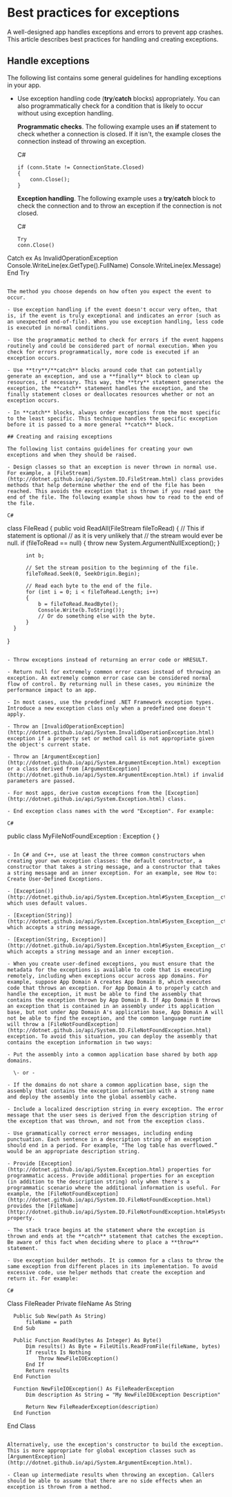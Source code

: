 # Best practices for exceptions

A well-designed app handles exceptions and errors to prevent app crashes. This article describes best practices for handling and creating exceptions.

## Handle exceptions

The following list contains some general guidelines for handling exceptions in your app.

- Use exception handling code (**try**/**catch** blocks) appropriately. You can also programmatically check for a condition that is likely to occur without using exception handling.

  **Programmatic checks**. The following example uses an **if** statement to check whether a connection is closed. If it isn't, the example closes the connection instead of throwing an exception.

  C#
  ```
  if (conn.State != ConnectionState.Closed)
  {
      conn.Close();
  }
  ```

  **Exception handling**. The following example uses a **try**/**catch** block to check the connection and to throw an exception if the connection is not closed.

  C#
  ```
  Try
  conn.Close()
Catch ex As InvalidOperationException
  Console.WriteLine(ex.GetType().FullName)
  Console.WriteLine(ex.Message)
End Try
  ```

  The method you choose depends on how often you expect the event to occur.

  - Use exception handling if the event doesn't occur very often, that is, if the event is truly exceptional and indicates an error (such as an unexpected end-of-file). When you use exception handling, less code is executed in normal conditions.

  - Use the programmatic method to check for errors if the event happens routinely and could be considered part of normal execution. When you check for errors programmatically, more code is executed if an exception occurs.

- Use **try**/**catch** blocks around code that can potentially generate an exception, and use a **finally** block to clean up resources, if necessary. This way, the **try** statement generates the exception, the **catch** statement handles the exception, and the finally statement closes or deallocates resources whether or not an exception occurs.

- In **catch** blocks, always order exceptions from the most specific to the least specific. This technique handles the specific exception before it is passed to a more general **catch** block.

## Creating and raising exceptions

The following list contains guidelines for creating your own exceptions and when they should be raised.

- Design classes so that an exception is never thrown in normal use. For example, a [FileStream](http://dotnet.github.io/api/System.IO.FileStream.html) class provides methods that help determine whether the end of the file has been reached. This avoids the exception that is thrown if you read past the end of the file. The following example shows how to read to the end of the file.

  C#
  ```
  class FileRead
  {
      public void ReadAll(FileStream fileToRead)
      {
          // This if statement is optional
          // as it is very unlikely that
          // the stream would ever be null.
          if (fileToRead == null)
          {
              throw new System.ArgumentNullException();
          }

          int b;

          // Set the stream position to the beginning of the file.
          fileToRead.Seek(0, SeekOrigin.Begin);

          // Read each byte to the end of the file.
          for (int i = 0; i < fileToRead.Length; i++)
          {
              b = fileToRead.ReadByte();
              Console.Write(b.ToString());
              // Or do something else with the byte.
          }
      }
  }
  ```

- Throw exceptions instead of returning an error code or HRESULT.

- Return null for extremely common error cases instead of throwing an exception. An extremely common error case can be considered normal flow of control. By returning null in these cases, you minimize the performance impact to an app.

- In most cases, use the predefined .NET Framework exception types. Introduce a new exception class only when a predefined one doesn't apply.

- Throw an [InvalidOperationException](http://dotnet.github.io/api/System.InvalidOperationException.html) exception if a property set or method call is not appropriate given the object's current state.

- Throw an [ArgumentException](http://dotnet.github.io/api/System.ArgumentException.html) exception or a class derived from [ArgumentException](http://dotnet.github.io/api/System.ArgumentException.html) if invalid parameters are passed.

- For most apps, derive custom exceptions from the [Exception](http://dotnet.github.io/api/System.Exception.html) class.

- End exception class names with the word "Exception". For example:

  C#
  ```
  public class MyFileNotFoundException : Exception
  {
  }
  ```

- In C# and C++, use at least the three common constructors when creating your own exception classes: the default constructor, a constructor that takes a string message, and a constructor that takes a string message and an inner exception. For an example, see How to: Create User-Defined Exceptions.

  - [Exception()](http://dotnet.github.io/api/System.Exception.html#System_Exception__ctor), which uses default values.

  - [Exception(String)](http://dotnet.github.io/api/System.Exception.html#System_Exception__ctor_System_String_), which accepts a string message.

  - [Exception(String, Exception)](http://dotnet.github.io/api/System.Exception.html#System_Exception__ctor_System_String_System_Exception_), which accepts a string message and an inner exception.

- When you create user-defined exceptions, you must ensure that the metadata for the exceptions is available to code that is executing remotely, including when exceptions occur across app domains. For example, suppose App Domain A creates App Domain B, which executes code that throws an exception. For App Domain A to properly catch and handle the exception, it must be able to find the assembly that contains the exception thrown by App Domain B. If App Domain B throws an exception that is contained in an assembly under its application base, but not under App Domain A's application base, App Domain A will not be able to find the exception, and the common language runtime will throw a [FileNotFoundException](http://dotnet.github.io/api/System.IO.FileNotFoundException.html) exception. To avoid this situation, you can deploy the assembly that contains the exception information in two ways:

  - Put the assembly into a common application base shared by both app domains.

    \- or -

  - If the domains do not share a common application base, sign the assembly that contains the exception information with a strong name and deploy the assembly into the global assembly cache.

- Include a localized description string in every exception. The error message that the user sees is derived from the description string of the exception that was thrown, and not from the exception class.

- Use grammatically correct error messages, including ending punctuation. Each sentence in a description string of an exception should end in a period. For example, "The log table has overflowed.” would be an appropriate description string.

- Provide [Exception](http://dotnet.github.io/api/System.Exception.html) properties for programmatic access. Provide additional properties for an exception (in addition to the description string) only when there's a programmatic scenario where the additional information is useful. For example, the [FileNotFoundException](http://dotnet.github.io/api/System.IO.FileNotFoundException.html) provides the [FileName](http://dotnet.github.io/api/System.IO.FileNotFoundException.html#System_IO_FileNotFoundException_FileName) property.

- The stack trace begins at the statement where the exception is thrown and ends at the **catch** statement that catches the exception. Be aware of this fact when deciding where to place a **throw** statement.

- Use exception builder methods. It is common for a class to throw the same exception from different places in its implementation. To avoid excessive code, use helper methods that create the exception and return it. For example:

  C#
  ```
  Class FileReader
      Private fileName As String

      Public Sub New(path As String)
          fileName = path
      End Sub

      Public Function Read(bytes As Integer) As Byte()
          Dim results() As Byte = FileUtils.ReadFromFile(fileName, bytes)
          If results Is Nothing
              Throw NewFileIOException()
          End If
          Return results
      End Function

      Function NewFileIOException() As FileReaderException
          Dim description As String = "My NewFileIOException Description"

          Return New FileReaderException(description)
      End Function
  End Class
  ```

  Alternatively, use the exception's constructor to build the exception. This is more appropriate for global exception classes such as [ArgumentException](http://dotnet.github.io/api/System.ArgumentException.html).

- Clean up intermediate results when throwing an exception. Callers should be able to assume that there are no side effects when an exception is thrown from a method.
